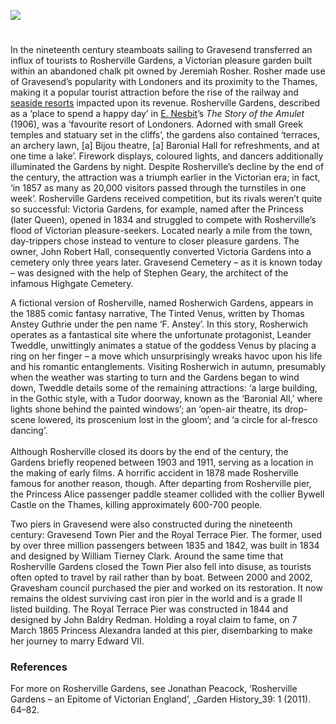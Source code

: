 <a href="https://dev.visual-essays.app"><img src="https://dev-visual-essays.netlify.app/images/ve-button.png"></a>
<param ve-config title="Gravesend in the nineteenth century" author="Hayley Smith" layout="vtl" 
banner="/images/banners/19c.jpg">

<param ve-entity eid="Q676689" aliases="Gravesend">

#
In the nineteenth century steamboats sailing to Gravesend transferred an influx of tourists to Rosherville Gardens, a Victorian pleasure garden built within an abandoned chalk pit owned by Jeremiah Rosher. Rosher made use of Gravesend’s popularity with Londoners and its proximity to the Thames, making it a popular tourist attraction before the rise of the railway and [seaside resorts](/19c/19c-seaside) impacted upon its revenue. Rosherville Gardens, described as a ‘place to spend a happy day’ in [E. Nesbit](/nesbit/nesbit-biography)’s _The Story of the Amulet_ (1906), was a ‘favourite resort of Londoners. Adorned with small Greek temples and statuary set in the cliffs’, the gardens also contained ‘terraces, an archery lawn, [a] Bijou theatre, [a] Baronial Hall for refreshments, and at one time a lake’.   Firework displays, coloured lights, and dancers additionally illuminated the Gardens by night. Despite Rosherville’s decline by the end of the century, the attraction was a triumph earlier in the Victorian era; in fact, ‘in 1857 as many as 20,000 visitors passed through the turnstiles in one week’.  Rosherville Gardens received competition, but its rivals weren’t quite so successful: Victoria Gardens, for example, named after the Princess (later Queen), opened in 1834 and struggled to compete with Rosherville’s flood of Victorian pleasure-seekers. Located nearly a mile from the town, day-trippers chose instead to venture to closer pleasure gardens. The owner, John Robert Hall, consequently converted Victoria Gardens into a cemetery only three years later. Gravesend Cemetery – as it is known today – was designed with the help of Stephen Geary, the architect of the infamous Highgate Cemetery.  
<param ve-image url="https://upload.wikimedia.org/wikipedia/commons/7/72/Grand_Entrance_to_Gravesend_Cemetery_-_geograph.org.uk_-_1096043.jpg" label="Grand Entrance to Gravesend Cemetery" attribution="David Anstiss" license="CC BY-SA 2.0">
 
A fictional version of Rosherville, named Rosherwich Gardens, appears in the 1885 comic fantasy narrative, The Tinted Venus, written by Thomas Anstey Guthrie under the pen name ‘F. Anstey’. In this story, Rosherwich operates as a fantastical site where the unfortunate protagonist, Leander Tweddle, unwittingly animates a statue of the goddess Venus by placing a ring on her finger – a move which unsurprisingly wreaks havoc upon his life and his romantic entanglements. Visiting Rosherwich in autumn, presumably when the weather was starting to turn and the Gardens began to wind down, Tweddle details some of the remaining attractions: ‘a large building, in the Gothic style, with a Tudor doorway, known as the ‘Baronial All,’ where lights shone behind the painted windows’; an ‘open-air theatre, its drop-scene lowered, its proscenium lost in the gloom’; and ‘a circle for al-fresco dancing’.  
<br>
Although Rosherville closed its doors by the end of the century, the Gardens briefly reopened between 1903 and 1911, serving as a location in the making of early films. A horrific accident in 1878 made Rosherville famous for another reason, though. After departing from Rosherville pier, the Princess Alice passenger paddle steamer collided with the collier Bywell Castle on the Thames, killing approximately 600-700 people.  
<param ve-image url="https://upload.wikimedia.org/wikipedia/commons/6/67/Rosherville_Gardens_in_Kent.jpg" label="Rosherville Gardens in Kent" attribution="Harwood, John & Frederick. Engravers, Fenchurch Street, London/ Museum of London">
 
Two piers in Gravesend were also constructed during the nineteenth century: Gravesend Town Pier and the Royal Terrace Pier. The former, used by over three million passengers between 1835 and 1842, was built in 1834 and designed by William Tierney Clark. Around the same time that Rosherville Gardens closed the Town Pier also fell into disuse, as tourists often opted to travel by rail rather than by boat. Between 2000 and 2002, Gravesham council purchased the pier and worked on its restoration. It now remains the oldest surviving cast iron pier in the world and is a grade II listed building.  The Royal Terrace Pier was constructed in 1844 and designed by John Baldry Redman. Holding a royal claim to fame, on 7 March 1865 Princess Alexandra landed at this pier, disembarking to make her journey to marry Edward VII.  
<param ve-image url="https://upload.wikimedia.org/wikipedia/commons/e/e3/The_Town_Pier_at_Gravesend_RMG_PV4951.jpg" label="The Town Pier at Gravesend" attribution="William Lionel Wyllie, Public domain, via Wikimedia Commons">

### References

[^ref1]: E. Nesbit. _The Story of the Amulet_. New York: E. P. Dutton and Company, n.d. [1906]). 333; Robert Hiscock. _A History of Gravesend_.Phillimore, 1976. 132.
[^ref2]: Hiscock, p. 132.
[^ref3]: F. Anstey, _The Tinted Venus_ (New York and London: Harper and Publishers, repr. 1898 [1885]), pp. 14–15.   
[^ref4]: [Gravesnd Town Pier](https://piers.org.uk/piers/gravesend-town-pier/)    
[^ref5]: [Historic England](https://historicengland.org.uk/listing/the-list/list-entry/1341489)   


For more on Rosherville Gardens, see Jonathan Peacock, ‘Rosherville Gardens – an Epitome of Victorian England’, _Garden History_39: 1 (2011). 64–82.

